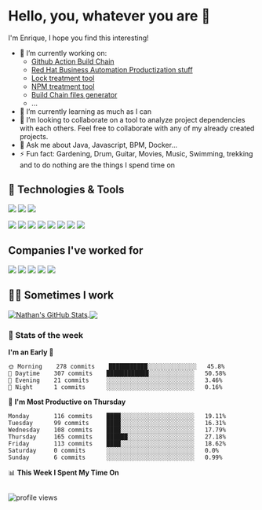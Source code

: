 # Hello, you, whatever you are  👋

I'm Enrique, I hope you find this interesting!

- 🔭 I’m currently working on:
  - [Github Action Build Chain](https://github.com/marketplace/actions/github-action-build-chain-cross-repo-builds)
  - [Red Hat Business Automation Productization stuff](https://github.com/kiegroup)
  - [Lock treatment tool](https://www.npmjs.com/package/lock-treatment-tool)
  - [NPM treatment tool](https://github.com/kiegroup/npm-treatment-tool)
  - [Build Chain files generator](https://github.com/marketplace/actions/build-chain-files-generator)
  - ...
- 🌱 I’m currently learning as much as I can
- 👯 I’m looking to collaborate on a tool to analyze project dependencies with each others. Feel free to collaborate with any of my already created projects.
- 💬 Ask me about Java, Javascript, BPM, Docker...
- ⚡ Fun fact: Gardening, Drum, Guitar, Movies, Music, Swimming, trekking and to do nothing are the things I spend time on

## 🔧 Technologies & Tools

![](https://img.shields.io/badge/Editor-VS_Code-informational?style=flat&logo=visual-studio-code&logoColor=white&color=008080)
![](https://img.shields.io/badge/Editor-IntellIJ_Idea-informational?style=flat&logo=IntelliJ-IDEA&logoColor=white&color=008080)
![](https://img.shields.io/badge/Editor-Eclipse-informational?style=flat&logo=Eclipse-IDE&logoColor=white&color=008080)


![](https://img.shields.io/badge/Code-Java-informational?style=flat&logo=java&logoColor=white&color=007396)
![](https://img.shields.io/badge/Code-Groovy-informational?style=flat&logo=Groovy&logoColor=white&color=4298B8)
![](https://img.shields.io/badge/Code-JavaScript-informational?style=flat&logo=javascript&logoColor=white&color=F7DF1E)
![](https://img.shields.io/badge/Code-Angular-informational?style=flat&logo=Angular&logoColor=white&color=DD0031)
![](https://img.shields.io/badge/Code-React-informational?style=flat&logo=Angular&logoColor=white&color=61DAFB)
![](https://img.shields.io/badge/Code-Python-informational?style=flat&logo=python&logoColor=white&color=3776AB)
![](https://img.shields.io/badge/Tech-BPM-informational?style=flat&color=008080)
![](https://img.shields.io/badge/Tech-Docker-informational?style=flat&logo=Docker&logoColor=white&color=2496ED)

## Companies I've worked for
![](https://img.shields.io/badge/Company-Red_Hat-informational?style=flat&logo=Red-Hat&logoColor=white&color=EE0000)
![](https://img.shields.io/badge/Company-Everis-informational?style=flat&logoColor=white&color=9BAE0C)
![](https://img.shields.io/badge/Public_Entity-RTD_European_Commission-informational?style=flat&logoColor=white&color=004494)
![](https://img.shields.io/badge/Public_Entity-EUIPO_European_Union-informational?style=flat&logoColor=white&color=004494)
![](https://img.shields.io/badge/Public_Entity-Universidad_Murcia-informational?style=flat&logoColor=white&color=AF1A2E)

## 👨‍💻 Sometimes I work

<!--
#### Time spent on main repos
MeilleursAgents/Salesforce: [![time tracker](https://wakatime.com/badge/github/MeilleursAgents/Salesforce.svg)](https://wakatime.com/badge/github/MeilleursAgents/Salesforce)

MeilleursAgents/SCALE-srv-py: [![time tracker](https://wakatime.com/badge/github/MeilleursAgents/SCALE-srv-py.svg)](https://wakatime.com/badge/github/MeilleursAgents/SCALE-srv-py)

#### GitHub stats
-->

<a href="https://github.com/ginxo">
<img align="center" src="https://github-readme-stats.vercel.app/api?username=ginxo&show_icons=true&hide_border=true&count_private=true&icon_color=008080" alt="Nathan's GitHub Stats" />
</a>
<a href="https://github.com/ginxo">
<img align="center" src="https://github-readme-stats.vercel.app/api/top-langs/?username=ginxo&count_private=true&icon_color=008080" />
</a>

### 📰 Stats of the week
<!--START_SECTION:waka-->
**I'm an Early 🐤** 

```text
🌞 Morning    278 commits    ███████████░░░░░░░░░░░░░░   45.8% 
🌆 Daytime    307 commits    ████████████░░░░░░░░░░░░░   50.58% 
🌃 Evening    21 commits     ░░░░░░░░░░░░░░░░░░░░░░░░░   3.46% 
🌙 Night      1 commits      ░░░░░░░░░░░░░░░░░░░░░░░░░   0.16%

```
📅 **I'm Most Productive on Thursday** 

```text
Monday       116 commits    ████░░░░░░░░░░░░░░░░░░░░░   19.11% 
Tuesday      99 commits     ████░░░░░░░░░░░░░░░░░░░░░   16.31% 
Wednesday    108 commits    ████░░░░░░░░░░░░░░░░░░░░░   17.79% 
Thursday     165 commits    ██████░░░░░░░░░░░░░░░░░░░   27.18% 
Friday       113 commits    ████░░░░░░░░░░░░░░░░░░░░░   18.62% 
Saturday     0 commits      ░░░░░░░░░░░░░░░░░░░░░░░░░   0.0% 
Sunday       6 commits      ░░░░░░░░░░░░░░░░░░░░░░░░░   0.99%

```


📊 **This Week I Spent My Time On** 

```text
```


<!--END_SECTION:waka-->

<p align="left"> <img src="https://komarev.com/ghpvc/?username=ginxo" alt="profile views" /> </p>
